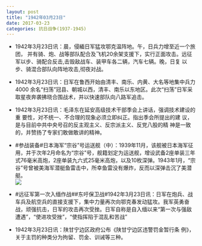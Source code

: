```yaml
---
layout: post
title: "1942年03月23日"
date: 2017-03-23
categories: 抗日战争(1937-1945)
---
```


<meta name="referrer" content="no-referrer" />

- 1942年3月23日讯：晨，侵緬日军猛攻鄂克温阵地。午，日兵力增至近一个旅团， 并有骑、炮、战等部队配合及飞机20余架支援下，实行正面攻击。远征 军以步、骑配合反击,击毁敌战车、装甲车各二辆，汽车七辆。晚，日复 以步、骑混合部队向阵地攻击,彻夜对战。 

- 1942年3月23日讯：日军在鲁西开始由清丰、南乐、内黄、大名等地集中兵力4000 余名“扫荡”冠县、朝城以西，清丰、南乐以东地区。此次“扫荡”日军采 取星夜奔袭拂晓合围战术，并以快速部队向八路军追击。 

- 1942年3月23日讯：毛泽东在延安高级技术干部季会上讲话，强调技术建设的重 要性，对不统一、不合理的现象必须立即纠正。指出季会所提出的建 议，是与目前中共中央号召的反主观主义、反宗派主义、反党八股的精 神是一致的，并赞扬了专家们敢做敢讲的精神。 

- #参战装备#日本海军“宗谷”号运送舰（中）：1939年11月，该舰被日本海军征用，并于次年2月命名为“宗谷”号，舰籍划定为运送舰，增设武备2座单装三年式76毫米高炮，2座单装九六式25毫米高炮，以及10枚深弹。1943年1月，“宗谷”号曾被美海军潜艇鱼雷击中，所幸鱼雷没有爆炸，反而以深弹击沉了美潜艇。 <br/><img src="https://wx4.sinaimg.cn/large/aca367d8ly1fdwjlbasovj20m80qh7b7.jpg" />

- #远征军第一次入缅作战##东吁保卫战#1942年3月23日讯：日军在炮兵、战车兵及航空兵的直接支援下，集中力量再次向鄂克春发动猛攻。我军英勇奋战，顽强抗击，日军的攻击再次受挫。日军自称是自入缅以来“第一次与强敌遭遇”，“使进攻受挫”，“使指挥陷于混乱和苦战” 

- 1942年3月23日讯：陕甘宁边区政府公布《陕甘宁边区违警罚金暂行条 例》，关于主罚的种类分为拘留、罚金、训诫等三种。 

